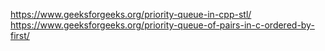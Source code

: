 https://www.geeksforgeeks.org/priority-queue-in-cpp-stl/
https://www.geeksforgeeks.org/priority-queue-of-pairs-in-c-ordered-by-first/